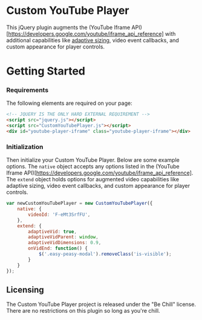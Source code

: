 Custom YouTube Player
=======
This jQuery plugin augments the (YouTube Iframe API)[https://developers.google.com/youtube/iframe_api_reference] with additional capabilities like [adaptive sizing](https://css-tricks.com/NetMag/FluidWidthVideo/Article-FluidWidthVideo.php), video event callbacks, and custom appearance for player controls. 

Getting Started
======

### Requirements
The following elements are required on your page:

```html
<!-- JQUERY IS THE ONLY HARD EXTERNAL REQUIREMENT -->
<script src="jquery.js"></script>
<script src="CustomYouTubePlayer.js"></script>
<div id="youtube-player-iframe" class="youtube-player-iframe"></div>
```

### Initialization

Then initialize your Custom YouTube Player. Below are some example options. The `native` object accepts any options listed in the (YouTube Iframe API)[https://developers.google.com/youtube/iframe_api_reference]. The `extend` object holds options for augmented video capabilities like adaptive sizing, video event callbacks, and custom appearance for player controls.

```js
var newCustomYouTubePlayer = new CustomYouTubePlayer({
    native: {
        videoId: 'F-eMt3SrfFU',
    },
    extend: {
        adaptiveVid: true,
        adaptiveVidParent: window,
        adaptiveVidDimensions: 0.9,
        onVidEnd: function() {
            $('.easy-peasy-modal').removeClass('is-visible');
        }
    }
});
```

## Licensing
The Custom YouTube Player project is released under the "Be Chill" license. There are no restrictions on this plugin so long as you're chill.